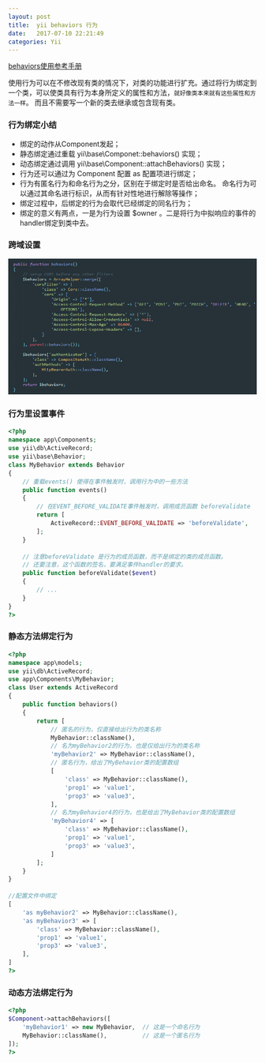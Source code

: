 ```yaml
---
layout: post
title:  yii behaviors 行为
date:   2017-07-10 22:21:49
categories: Yii
---
```

[behaviors使用参考手册](http://www.digpage.com/behavior.html)

使用行为可以在不修改现有类的情况下，对类的功能进行扩充。通过将行为绑定到一个类，可以使类具有行为本身所定义的属性和方法，`就好像类本来就有这些属性和方法一样`。 而且不需要写一个新的类去继承或包含现有类。

### 行为绑定小结
- 绑定的动作从Component发起；
- 静态绑定通过重载 yii\base\Componet::behaviors() 实现；
- 动态绑定通过调用 yii\base\Component::attachBehaviors() 实现；
- 行为还可以通过为 Component 配置 as 配置项进行绑定；
- 行为有匿名行为和命名行为之分，区别在于绑定时是否给出命名。 命名行为可以通过其命名进行标识，从而有针对性地进行解除等操作；
- 绑定过程中，后绑定的行为会取代已经绑定的同名行为；
- 绑定的意义有两点，一是为行为设置 $owner 。二是将行为中拟响应的事件的handler绑定到类中去。

### 跨域设置
![使用behaviors解决跨域限制](./assets/img/behaviors.png)

### 行为里设置事件
```php
<?php
namespace app\Components;
use yii\db\ActiveRecord;
use yii\base\Behavior;
class MyBehavior extends Behavior
{
    // 重载events() 使得在事件触发时，调用行为中的一些方法
    public function events()
    {
        // 在EVENT_BEFORE_VALIDATE事件触发时，调用成员函数 beforeValidate
        return [
            ActiveRecord::EVENT_BEFORE_VALIDATE => 'beforeValidate',
        ];
    }

    // 注意beforeValidate 是行为的成员函数，而不是绑定的类的成员函数。
    // 还要注意，这个函数的签名，要满足事件handler的要求。
    public function beforeValidate($event)
    {
        // ...
    }
}
?>
```

### 静态方法绑定行为
```php
<?php
namespace app\models;
use yii\db\ActiveRecord;
use app\Components\MyBehavior;
class User extends ActiveRecord
{
    public function behaviors()
    {
        return [
            // 匿名的行为，仅直接给出行为的类名称
            MyBehavior::className(),
            // 名为myBehavior2的行为，也是仅给出行为的类名称
            'myBehavior2' => MyBehavior::className(),
            // 匿名行为，给出了MyBehavior类的配置数组
            [
                'class' => MyBehavior::className(),
                'prop1' => 'value1',
                'prop3' => 'value3',
            ],
            // 名为myBehavior4的行为，也是给出了MyBehavior类的配置数组
            'myBehavior4' => [
                'class' => MyBehavior::className(),
                'prop1' => 'value1',
                'prop3' => 'value3',
            ]
        ];
    }
}

//配置文件中绑定
[
    'as myBehavior2' => MyBehavior::className(),
    'as myBehavior3' => [
        'class' => MyBehavior::className(),
        'prop1' => 'value1',
        'prop3' => 'value3',
    ],
]
?>
```

### 动态方法绑定行为
```php
<?php
$Component->attachBehaviors([
    'myBehavior1' => new MyBehavior,  // 这是一个命名行为
    MyBehavior::className(),          // 这是一个匿名行为
]);
?>
```
